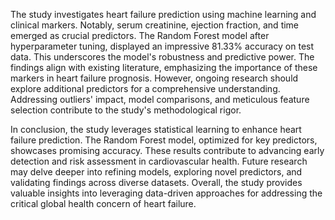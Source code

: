 The study investigates heart failure prediction using machine learning and clinical markers. Notably, serum creatinine, ejection fraction, and time emerged as crucial predictors. The Random Forest model after hyperparameter tuning, displayed an impressive 81.33% accuracy on test data. This underscores the model's robustness and predictive power. The findings align with existing literature, emphasizing the importance of these markers in heart failure prognosis. However, ongoing research should explore additional predictors for a comprehensive understanding. Addressing outliers' impact, model comparisons, and meticulous feature selection contribute to the study's methodological rigor.

In conclusion, the study leverages statistical learning to enhance heart failure prediction. The Random Forest model, optimized for key predictors, showcases promising accuracy. These results contribute to advancing early detection and risk assessment in cardiovascular health. Future research may delve deeper into refining models, exploring novel predictors, and validating findings across diverse datasets. Overall, the study provides valuable insights into leveraging data-driven approaches for addressing the critical global health concern of heart failure.

